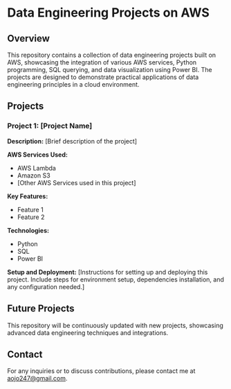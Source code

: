 # Data Engineering Projects on AWS

## Overview
This repository contains a collection of data engineering projects built on AWS, showcasing the integration of various AWS services, Python programming, SQL querying, and data visualization using Power BI. The projects are designed to demonstrate practical applications of data engineering principles in a cloud environment.

## Projects

### Project 1: [Project Name]
**Description:** [Brief description of the project]

**AWS Services Used:**
- AWS Lambda
- Amazon S3
- [Other AWS Services used in this project]

**Key Features:**
- Feature 1
- Feature 2


**Technologies:**
- Python
- SQL
- Power BI

**Setup and Deployment:**
[Instructions for setting up and deploying this project. Include steps for environment setup, dependencies installation, and any configuration needed.]

## Future Projects
This repository will be continuously updated with new projects, showcasing advanced data engineering techniques and integrations.


## Contact
For any inquiries or to discuss contributions, please contact me at aojo247@gmail.com.
